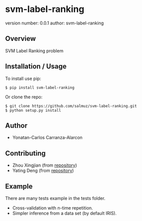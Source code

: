 svm-label-ranking
===============================

version number: 0.0.1
author: svm-label-ranking

Overview
--------

SVM Label Ranking problem 

Installation / Usage
--------------------

To install use pip:

    $ pip install svm-label-ranking


Or clone the repo:

    $ git clone https://github.com/salmuz/svm-label-ranking.git
    $ python setup.py install


Author
------
* Yonatan-Carlos Carranza-Alarcon

    
Contributing
------------
* Zhou Xingjian (from [repository](https://github.com/Kkkassini/classifip/commit/8b5c54860c523ca229af91fac32657b6e8ebbe68))
* Yating Deng (from [repository](https://github.com/Kkkassini/classifip/commit/8b5c54860c523ca229af91fac32657b6e8ebbe68))

Example
-------

There are many tests example in the tests folder.
* Cross-validation with n-time repetition.
* Simpler inference from a data set (by default IRIS).